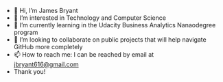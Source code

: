 - 👋 Hi, I’m James Bryant
- 👀 I’m interested in Technology and Computer Science
- 🌱 I’m currently learning in the Udacity Business Analytics Nanaodegree program
- 💞️ I’m looking to collaborate on public projects that will help navigate GitHub more completely
- 📫 How to reach me: I can be reached by email at jbryant616@gmail.com
- Thank you!

<!---
jbryant616/jbryant616 is a ✨ special ✨ repository because its `README.md` (this file) appears on your GitHub profile.
You can click the Preview link to take a look at your changes.
--->
